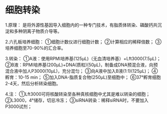 # 细胞转染

1.原理：
是将外源性基因导入细胞内的一种专门技术，有脂质体转染、磷酸钙共沉淀和多种阴离子物质介导等。

2.六孔板培养细胞：
①细胞计数仪进行细胞计数；
②计算相应的稀释倍数；	
③培养细胞至70-90%的汇合率。

3.转染：
①A液：使用RPMI培养基(125μL)（无血清培养基）+Lft3000(7.5μL)；
②B液：RPMI培养基(200μL)+DNA(质粒)(50μL)，制备成DNA预混合液，向预混合液中加人P3000(10μL)，充分混匀；
③向A液中加入B液(1:1)(125μL)；
④孵育：10-15 min；
⑤加入DNA-脂质复合物(250μL)至细胞中；
⑥37°孵育细胞2-4天，然后分析转染细胞。

4.注：
①Lft3000可将核酸转染至各种真核细胞中尤其是难以转染的细胞；
②L3000，4°储存，切忌冷冻；
③siRNA转染：稀释siRNA时，不要加入P3000试剂；
